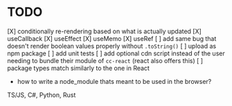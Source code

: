 # TODO

[X] conditionally re-rendering based on what is actually updated
[X] useCallback
[X] useEffect
[X] useMemo
[X] useRef
[ ] add same bug that doesn't render boolean values properly without `.toString()`
[ ] upload as npm package
[ ] add unit tests
[ ] add optional cdn script instead of the user needing to bundle their module of `cc-react` (react also offers this)
[ ] package types match similarly to the one in React

-   how to write a node_module thats meant to be used in the browser?

TS/JS, C#, Python, Rust
